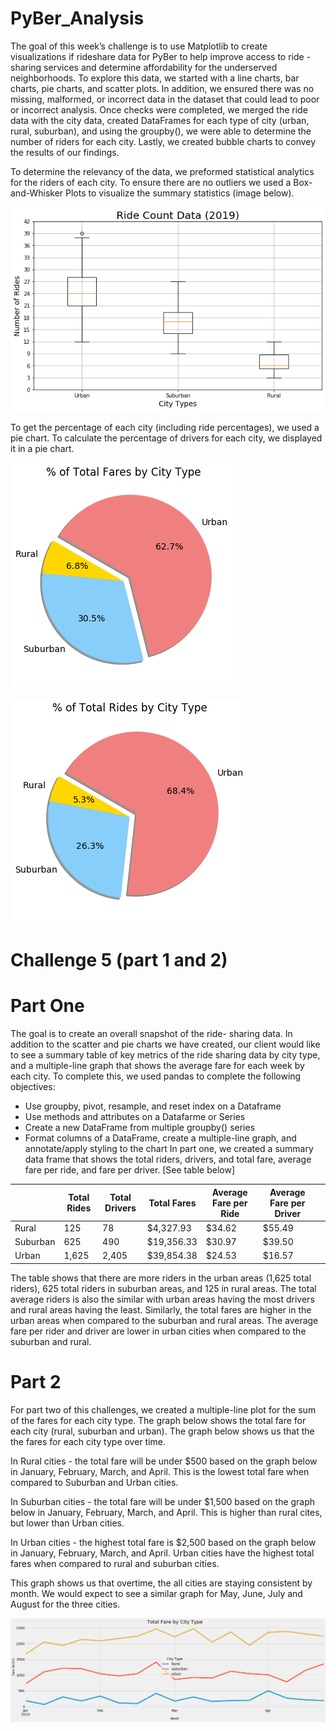# PyBer_Analysis

The goal of this week’s challenge is to use Matplotlib to create visualizations if rideshare data for PyBer to help improve access to ride -sharing services and determine affordability for the underserved neighborhoods. To explore this data, we started with a line charts, bar charts, pie charts, and scatter plots. In addition, we ensured there was no missing, malformed, or incorrect data in the dataset that could lead to poor or incorrect analysis. Once checks were completed, we merged the ride data with the city data, created DataFrames for each type of city (urban, rural, suburban), and using the groupby(), we were able to determine the number of riders for each city. Lastly, we created bubble charts to convey the results of our findings. 

To determine the relevancy of the data, we preformed statistical analytics for the riders of each city. To ensure there are no outliers we used a Box-and-Whisker Plots to visualize the summary statistics (image below).



![](analysis/Fig2.png)



To get the percentage of each city (including ride percentages), we used a pie chart. To calculate the percentage of drivers for each city, we displayed it in a pie chart.


![](analysis/Fig5.png)

![](analysis/Fig6.png)

# Challenge 5 (part 1 and 2)
# Part One 
The goal is to create an overall snapshot of the ride- sharing data. In addition to the scatter and pie charts we have created, our client would like to see a summary table of key metrics of the ride sharing data by city type, and a multiple-line graph that shows the average fare for each week by each city. To complete this, we used pandas to complete the following objectives:
-	Use groupby, pivot, resample, and reset index on a Dataframe
-	Use methods and attributes on a Datafarme or Series 
-	Create a new DataFrame from multiple groupby() series 
-	Format columns of a DataFrame, create a multiple-line graph, and annotate/apply styling to the chart 
In part one, we created a summary data frame that shows the total riders, drivers, and total fare, average fare per ride, and fare per driver. [See table below]

|          | Total Rides | Total Drivers | Total Fares | Average Fare per Ride | Average Fare per Driver |   |
|----------|-------------|---------------|-------------|-----------------------|-------------------------|---|
| Rural    | 125         | 78            | $4,327.93   | $34.62                | $55.49                  |   |
| Suburban | 625         | 490           | $19,356.33  | $30.97                | $39.50                  |   |
| Urban    | 1,625       | 2,405         | $39,854.38  | $24.53                | $16.57                  |   |

The table shows that there are more riders in the urban areas (1,625 total riders), 625 total riders in suburban areas, and 125 in rural areas. The total average riders is also the similar with urban areas having the most drivers and rural areas having the least. Similarly, the total fares are higher in the urban areas when compared to the suburban and rural areas. The average fare per rider and driver are lower in urban cities when compared  to the suburban and rural.  

# Part 2

For part two of this challenges, we created a multiple-line plot for the sum of the fares for each city type. The graph below shows the total fare for each city (rural, suburban and urban). The graph below shows us that the the fares for each city type over time.

In Rural cities - the total fare will be under $500 based on the graph below in January, February, March, and April. This is the lowest total fare when compared to Suburban and Urban cities.

In Suburban cities - the total fare will be under $1,500 based on the graph below in January, February, March, and April. This is higher than rural cites, but lower than Urban cities. 

In Urban cities - the highest total fare is $2,500 based on the graph below  in January, February, March, and April. Urban cities have the highest total fares when compared to rural and suburban cities. 

This graph shows us that overtime, the all cities are staying consistent by month. We would expect to see a similar graph for May, June, July and August for the three cities. 


![](analysis/part2.png)
